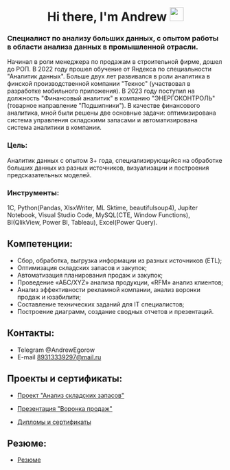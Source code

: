 <h1 align="center">Hi there, I'm Andrew
<img src="https://github.com/blackcater/blackcater/raw/main/images/Hi.gif" height="32"/></h1>

### Специалист по анализу больших данных, с опытом работы в области анализа данных в промышленной отрасли.

Начинал в роли менеджера по продажам в строительной фирме, дошел до РОП.
В 2022 году прошел обучение от Яндекса по специальности "Аналитик данных". Больше двух
лет развивался в роли аналитика в финской производственной компании "Текнос" (участвовал
в разработке мобильного приложения).
В 2023 году поступил на должность "Финансовый аналитик" в компанию "ЭНЕРГОКОНТРОЛЬ"
(товарное направление "Подшипники"). В качестве финансового аналитика, мной были
решены две основные задачи: оптимизирована система управления складскими запасами и
автоматизирована система аналитики в компании.

### Цель:
Аналитик данных с опытом 3+ года, специализирующийся на обработке больших данных из разных источников, визуализации и построения предсказательных моделей.

### Инструменты:
1С, Python(Pandas, XlsxWriter, ML Sktime, beautifulsoup4), Jupiter Notebook, Visual Studio Code, MySQL(CTE, Window Functions), BI(QlikView, Power BI, Tableau), Excel(Power Query).

## Компетенции:
- Сбор, обработка, выгрузка информации из разных источников (ETL);
- Оптимизация складских запасов и закупок;
- Автоматизация планирования продаж и закупок;
- Проведение «АБС/XYZ» анализа продукции, «RFM» анализ клиентов;
- Анализ эффективности рекламной компании, анализ воронки продаж и юзабилити;
- Составление технических заданий для IT специалистов;
- Построение диаграмм, создание сводных отчетов и презентаций.

## Контакты:

- Telegram @AndrewEgorow
- E-mail   89313339297@mail.ru

## Проекты и сертификаты:

- [Проект "Анализ складских запасов"](https://github.com/aegorovspb/energy_control/tree/main)

- [Презентация "Воронка продаж"](https://github.com/aegorovspb/yandex_data_analyst_projects_eng/tree/main/08_aab_test_presentation)

- [Дипломы и сертификаты](https://github.com/aegorovspb/energy_control/tree/main/certificates)

## Резюме:

- [Резюме](https://github.com/aegorovspb/energy_control/blob/main/AndrewEgorov.pdf)








